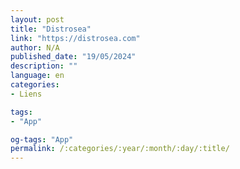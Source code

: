 ```yaml
---
layout: post
title: "Distrosea"
link: "https://distrosea.com"
author: N/A
published_date: "19/05/2024"
description: ""
language: en
categories:
- Liens

tags:
- "App"

og-tags: "App"
permalink: /:categories/:year/:month/:day/:title/
---
```

